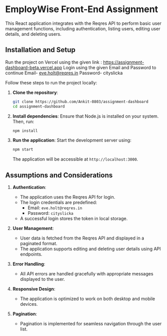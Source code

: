# EmployWise Front-End Assignment

This React application integrates with the Reqres API to perform basic user management functions, including authentication, listing users, editing user details, and deleting users.

## Installation and Setup
Run the project on Vercel using the given link :
https://assignment-dashboard-beta.vercel.app
Login using the given Email and Password to continue
Email- eve.holt@reqres.in
Password- cityslicka

Follow these steps to run the project locally:

1. **Clone the repository**:
   ```bash
   git clone https://github.com/Ankit-0803/assignment-dashboard
   cd assignment-dashboard
   ```

2. **Install dependencies**:
   Ensure that Node.js is installed on your system. Then, run:
   ```bash
   npm install
   ```

3. **Run the application**:
   Start the development server using:
   ```bash
   npm start
   ```
   The application will be accessible at `http://localhost:3000`.

## Assumptions and Considerations

1. **Authentication**:
   - The application uses the Reqres API for login.
   - The login credentials are predefined:
     - Email: `eve.holt@reqres.in`
     - Password: `cityslicka`
   - A successful login stores the token in local storage.

2. **User Management**:
   - User data is fetched from the Reqres API and displayed in a paginated format.
   - The application supports editing and deleting user details using API endpoints.

3. **Error Handling**:
   - All API errors are handled gracefully with appropriate messages displayed to the user.

4. **Responsive Design**:
   - The application is optimized to work on both desktop and mobile devices.

5. **Pagination**:
   - Pagination is implemented for seamless navigation through the user list.



